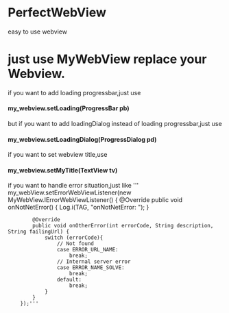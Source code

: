 

# PerfectWebView
easy to use webview

# just use MyWebView replace your Webview. 
if you want to add loading progressbar,just use 
#### my_webview.setLoading(ProgressBar pb)
but if you want to add loadingDialog instead of loading progressbar,just use 
#### my_webview.setLoadingDialog(ProgressDialog pd)
if you want to set webview title,use
#### my_webview.setMyTitle(TextView tv)
if you want to handle error situation,just like 
''' 
my_webView.setErrorWebViewListener(new MyWebView.IErrorWebViewListener() {
            @Override
            public void onNotNetError() {
                Log.i(TAG, "onNotNetError: ");
            }

            @Override
            public void onOtherError(int errorCode, String description, String failingUrl) {
                switch (errorCode){
                    // Not found
                    case ERROR_URL_NAME:
                        break;
                    // Internal server error
                    case ERROR_NAME_SOLVE:
                        break;
                    default:
                        break;
                }
            }
        });'''
